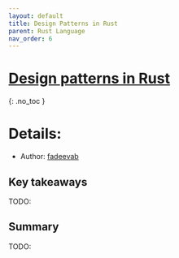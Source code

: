 ```yaml
---
layout: default
title: Design Patterns in Rust
parent: Rust Language
nav_order: 6
---
```


# [Design patterns in Rust](https://github.com/fadeevab/design-patterns-rust)
{: .no_toc }

# Details:
- Author: [fadeevab](https://github.com/fadeevab)

## Key takeaways
TODO:

## Summary
TODO:
